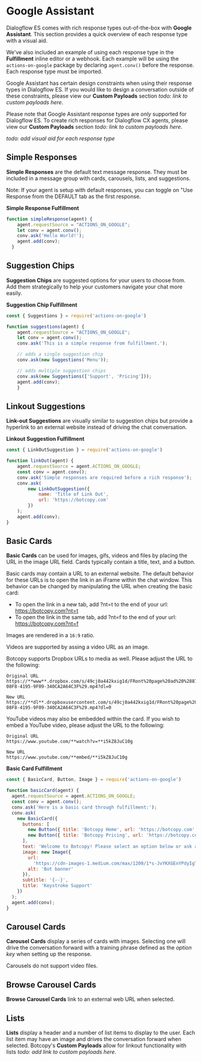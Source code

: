 # Google Assistant
Dialogflow ES comes with rich response types out-of-the-box with **Google Assistant**. This section provides a quick overview of each response type with a visual aid.

We've also included an example of using each response type in the **Fulfillment** inline editor or a webhook. Each example will be using the `actions-on-google` package by declaring `agent.conv()` before the response. Each response type must be imported.

Google Assistant has certain design constraints when using their response types in Dialogflow ES. If you would like to design a conversation outside of these constraints, please view our **Custom Payloads** section *todo: link to custom payloads here*.

Please note that Google Assistant response types are *only* supported for Dialogflow ES. To create rich responses for Dialogflow CX agents, please view our **Custom Payloads** section *todo: link to custom payloads here*.

*todo: add visual aid for each response type*

## Simple Responses
**Simple Responses** are the default text message response. They must be included in a message group with cards, carousels, lists, and suggestions.

Note: If your agent is setup with default responses, you can toggle on "Use Response from the DEFAULT tab as the first response.

**Simple Response Fulfillment**
```js
function simpleResponse(agent) {
    agent.requestSource = "ACTIONS_ON_GOOGLE";
    let conv = agent.conv();
    conv.ask('Hello World!');
    agent.add(conv);
  }
```

## Suggestion Chips
**Suggestion Chips** are suggested options for your users to choose from. Add them strategically to help your customers navigate your chat more easily.

**Suggestion Chip Fulfillment**
```js
const { Suggestions } = require('actions-on-google')

function suggestions(agent) {
    agent.requestSource = "ACTIONS_ON_GOOGLE";
   	let conv = agent.conv();
   	conv.ask('This is a simple response from fulfillment.');

    // adds a single suggestion chip
  	conv.ask(new Suggestions('Menu'));

    // adds multiple suggestion chips
   	conv.ask(new Suggestions(['Support', 'Pricing']));
   	agent.add(conv);
    }
```

## Linkout Suggestions
**Link-out Suggestions** are visually similar to suggestion chips but provide a hyperlink to an external website instead of driving the chat conversation.

**Linkout Suggestion Fulfillment**
```js
const { LinkOutSuggestion } = require('actions-on-google')

function linkOut(agent) {
  	agent.requestSource = agent.ACTIONS_ON_GOOGLE;
  	const conv = agent.conv();
  	conv.ask('Simple responses are required before a rich response');
  	conv.ask(
  		new LinkOutSuggestion({
			name: 'Title of Link Out',
			url: 'https://botcopy.com'
		})
	);
	agent.add(conv);
}
```

## Basic Cards
**Basic Cards** can be used for images, gifs, videos and files by placing the URL in the image URL field. Cards typically contain a title, text, and a button.

Basic cards may contain a URL to an external website. The default behavior for these URLs is to open the link in an iFrame within the chat window. This behavior can be changed by manipulating the URL when creating the basic card:
- To open the link in a new tab, add ?nt=t to the end of your url: https://botcopy.com?nt=t
- To open the link in the same tab, add ?nt=f to the end of your url: https://botcopy.com?nt=f

Images are rendered in a `16:9` ratio.

Videos are supported by assing a video URL as an image.

Botcopy supports Dropbox URLs to media as well. Please adjust the URL to the following:

```
Original URL
https://**www**.dropbox.com/s/49cj0a442kxig1d/FRont%20page%20ad%20%2887060D21-08F8-4195-9F09-340CA2A64C3F%29.mp4?dl=0

New URL
https://**dl**.dropboxusercontent.com/s/49cj0a442kxig1d/FRont%20page%20ad%20%2887060D21-08F8-4195-9F09-340CA2A64C3F%29.mp4?dl=0
```

YouTube videos may also be embedded within the card. If you wish to embed a YouTube video, please adjust the URL to the following:

```
Original URL
https://www.youtube.com/**watch?v=**i5kZ8JuC10g

New URL
https://www.youtube.com/**embed/**i5kZ8JuC10g
```

**Basic Card Fulfillment**
```js
const { BasicCard, Button, Image } = require('actions-on-google')

function basicCard(agent) {
  agent.requestSource = agent.ACTIONS_ON_GOOGLE;
  const conv = agent.conv();
  conv.ask('Here is a basic card through fulfillment:');
  conv.ask(
    new BasicCard({
      buttons: [
        new Button({ title: 'Botcopy Home', url: 'https://botcopy.com' }),
        new Button({ title: 'Botcopy Pricing', url: 'https://botcopy.com/pricing' })
      ],
      text: 'Welcome to Botcopy! Please select an option below or ask a question in the chat!',
      image: new Image({
        url:
          'https://cdn-images-1.medium.com/max/1200/1*s-JvYKXGEnYPdyIgT0w7gw.png',
        alt: 'Bot banner'
      }),
      subtitle: '{--}',
      title: 'Keystroke Support'
    })
  );
  agent.add(conv);
}
```

## Carousel Cards
**Carousel Cards** display a series of cards with images. Selecting one will drive the conversation forward with a training phrase defined as the *option key* when setting up the response.

Carousels do not support video files.

## Browse Carousel Cards
**Browse Carousel Cards** link to an external web URL when selected.

## Lists
**Lists** display a header and a number of list items to display to the user. Each list item may have an image and drives the conversation forward when selected. Botcopy's **Custom Payloads** allow for linkout functionality with lists *todo: add link to custom payloads here*.